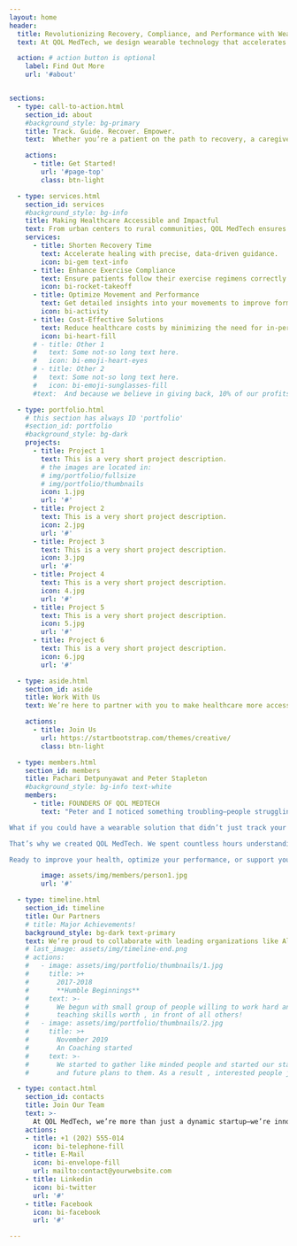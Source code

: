 ```yaml
---
layout: home
header:
  title: Revolutionizing Recovery, Compliance, and Performance with Wearable Technology
  text: At QOL MedTech, we design wearable technology that accelerates recovery, enhances exercise compliance, and optimizes performance—no matter where you are. Our innovative solutions provide real-time monitoring, guided exercise programs, and personalized feedback, empowering patients, caregivers, healthcare providers, and athletes to achieve their health goals effectively. 

  action: # action button is optional
    label: Find Out More
    url: '#about'


sections:
  - type: call-to-action.html
    section_id: about
    #background_style: bg-primary
    title: Track. Guide. Recover. Empower.
    text:  Whether you’re a patient on the path to recovery, a caregiver supporting an older adult, a physiotherapist ensuring adherence to exercise regimens, an athlete striving for peak performance, or someone in a rural or remote area seeking accessible care, QOL MedTech’s solutions seamlessly integrate into your life. We bring advanced care, effective recovery, and improved quality of life within reach for everyone, everywhere. 

    actions:
      - title: Get Started!
        url: '#page-top'
        class: btn-light

  - type: services.html
    section_id: services
    #background_style: bg-info
    title: Making Healthcare Accessible and Impactful
    text: From urban centers to rural communities, QOL MedTech ensures that advanced, personalized care is accessible, effective, and designed with your success in mind. Our technology helps you
    services:
      - title: Shorten Recovery Time
        text: Accelerate healing with precise, data-driven guidance.
        icon: bi-gem text-info
      - title: Enhance Exercise Compliance
        text: Ensure patients follow their exercise regimens correctly with real-time cues and reminders.
        icon: bi-rocket-takeoff
      - title: Optimize Movement and Performance
        text: Get detailed insights into your movements to improve form, prevent injury, and maximize results.
        icon: bi-activity
      - title: Cost-Effective Solutions
        text: Reduce healthcare costs by minimizing the need for in-person visits and leveraging technology that supports ongoing care and monitoring.
        icon: bi-heart-fill
      # - title: Other 1
      #   text: Some not-so long text here.
      #   icon: bi-emoji-heart-eyes
      # - title: Other 2
      #   text: Some not-so long text here.
      #   icon: bi-emoji-sunglasses-fill 
      #text:  And because we believe in giving back, 10% of our profits are donated to charity, extending our commitment to improving lives beyond technology.

  - type: portfolio.html
    # this section has always ID 'portfolio'
    #section_id: portfolio
    #background_style: bg-dark
    projects:
      - title: Project 1
        text: This is a very short project description.
        # the images are located in:
        # img/portfolio/fullsize
        # img/portfolio/thumbnails
        icon: 1.jpg
        url: '#'
      - title: Project 2
        text: This is a very short project description.
        icon: 2.jpg
        url: '#'
      - title: Project 3
        text: This is a very short project description.
        icon: 3.jpg
        url: '#'
      - title: Project 4
        text: This is a very short project description.
        icon: 4.jpg
        url: '#'
      - title: Project 5
        text: This is a very short project description.
        icon: 5.jpg
        url: '#'
      - title: Project 6
        text: This is a very short project description.
        icon: 6.jpg
        url: '#'

  - type: aside.html
    section_id: aside
    title: Work With Us
    text: We’re here to partner with you to make healthcare more accessible, effective, and impactful, no matter where you are. Let’s work together to bring advanced, personalized care to your organization, practice, or community. Connect with us today, and let’s start making a difference together.

    actions:
      - title: Join Us
        url: https://startbootstrap.com/themes/creative/
        class: btn-light

  - type: members.html
    section_id: members
    title: Pachari Detpunyawat and Peter Stapleton
    #background_style: bg-info text-white
    members:
      - title: FOUNDERS OF QOL MEDTECH
        text: "Peter and I noticed something troubling—people struggling with joint pain and mobility issues, whether they were athletes, older adults, or just individuals trying to stay active, had few practical solutions. My father’s knee pain made every step difficult, and Peter’s foot injury threw off his posture, leading to even more problems. We knew there had to be a better way.

What if you could have a wearable solution that didn’t just track your movement but actually guided you to recover faster, move better, and prevent injuries? What if it was designed for everyone—from athletes to older adults, and even for those in remote areas who can’t easily access healthcare?

That’s why we created QOL MedTech. We spent countless hours understanding the needs of people just like you—physiotherapists, caregivers, athletes, and those looking to maintain their health. Our wearable technology not only monitors your movements but provides real-time feedback and guidance tailored to your specific needs.

Ready to improve your health, optimize your performance, or support your patients more effectively? QOL MedTech is here to empower you on that journey."

        image: assets/img/members/person1.jpg
        url: '#'

  - type: timeline.html
    section_id: timeline
    title: Our Partners
    # title: Major Achievements!
    background_style: bg-dark text-primary
    text: We’re proud to collaborate with leading organizations like Alberta Innovates and IRAP to drive innovation in healthcare technology.
    # last_image: assets/img/timeline-end.png
    # actions:
    #   - image: assets/img/portfolio/thumbnails/1.jpg
    #     title: >+
    #       2017-2018
    #       **Humble Beginnings**
    #     text: >-
    #       We begun with small group of people willing to work hard and make our
    #       teaching skills worth , in front of all others!
    #   - image: assets/img/portfolio/thumbnails/2.jpg
    #     title: >+
    #       November 2019
    #       An Coaching started
    #     text: >-
    #       We started to gather like minded people and started our stategies
    #       and future plans to them. As a result , interested people joined us!

  - type: contact.html
    section_id: contacts
    title: Join Our Team
    text: >-
      At QOL MedTech, we’re more than just a dynamic startup—we’re innovators in healthcare technology. Our culture thrives on creativity, enthusiasm, and a relentless drive to learn and improve. We’re building a team of passionate individuals committed to making a real difference in healthcare access. Our core values are genuineness, intellectual honesty, commitment to completion, and meticulous attention to detail. We empower every team member to bring their unique skills and perspectives to the table.
    actions:
    - title: +1 (202) 555-014
      icon: bi-telephone-fill
    - title: E-Mail
      icon: bi-envelope-fill
      url: mailto:contact@yourwebsite.com
    - title: Linkedin
      icon: bi-twitter
      url: '#'
    - title: Facebook
      icon: bi-facebook
      url: '#'

---
```

